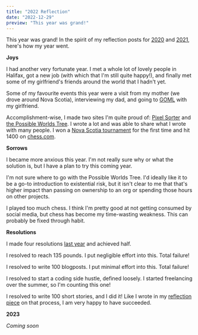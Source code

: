 ```yaml
---
title: "2022 Reflection"
date: "2022-12-29"
preview: "This year was grand!"
---
```


This year was grand! In the spirit of my reflection posts for [2020](https://conorbarnes.com/blog/2020) and [2021](https://conorbarnes.com/blog/2021), here's how my year went.

**Joys**

I had another very fortunate year. I met a whole lot of lovely people in Halifax, got a new job (with which that I'm still quite happy!), and finally met some of my girlfriend's friends around the world that I hadn't yet.

Some of my favourite events this year were a visit from my mother (we drove around Nova Scotia), interviewing my dad, and going to [GOML](https://www.start.gg/tournament/get-on-my-level-2022-canadian-fighting-game-championships-3/details) with my girlfriend.

Accomplishment-wise, I made two sites I'm quite proud of: [Pixel Sorter](https://pixel-sorter.com/) and [the Possible Worlds Tree](https://possibleworldstree.com/). I wrote a lot and was able to share what I wrote with many people. I won a [Nova Scotia tournament](https://www.start.gg/tournament/eastside-rally-3/event/melee-singles/brackets/1141511/1772742) for the first time and hit 1400 on [chess.com](https://www.chess.com/).

**Sorrows**

I became more anxious this year. I'm not really sure why or what the solution is, but I have a plan to try this coming year.

I'm not sure where to go with the Possible Worlds Tree. I'd ideally like it to be a go-to introduction to existential risk, but it isn't clear to me that that's higher impact than passing on ownership to an org or spending those hours on other projects.

I played too much chess. I think I'm pretty good at not getting consumed by social media, but chess has become my time-wasting weakness. This can probably be fixed through habit.

**Resolutions**

I made four resolutions [last year](https://conorbarnes.com/blog/2022quests) and achieved half.

I resolved to reach 135 pounds. I put negligible effort into this. Total failure!

I resolved to write 100 blogposts. I put minimal effort into this. Total failure!

I resolved to start a coding side hustle, defined loosely. I started freelancing over the summer, so I'm counting this one!

I resolved to write 100 short stories, and I did it! Like I wrote in my [reflection piece](https://conorbarnes.com/blog/100storiesreflection) on that process, I am very happy to have succeeded.

**2023**

_Coming soon_
